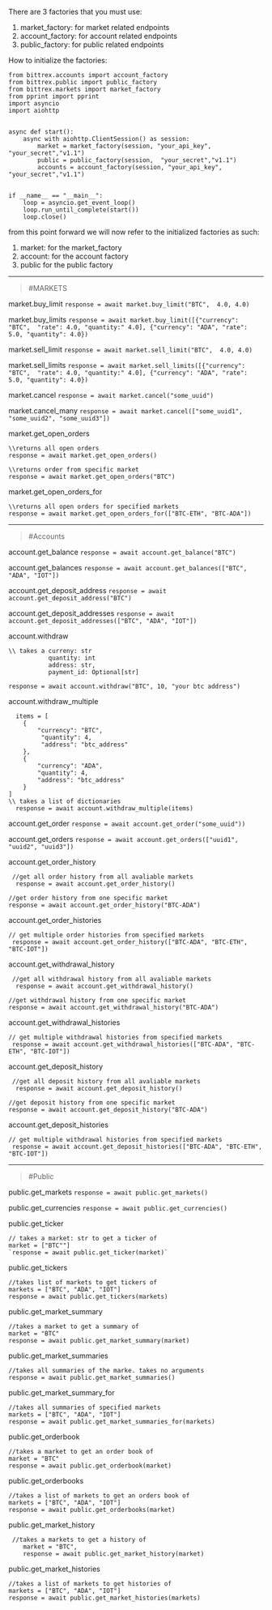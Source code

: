 ﻿There are 3 factories that you must use:

 1. market_factory: for market related endpoints
 2. account_factory: for account related endpoints
 3. public_factory: for public related endpoints


How to initialize the factories:

 

    from bittrex.accounts import account_factory
    from bittrex.public import public_factory
    from bittrex.markets import market_factory
    from pprint import pprint
    import asyncio
    import aiohttp
    
    
    async def start():
        async with aiohttp.ClientSession() as session:
            market = market_factory(session, "your_api_key", "your_secret","v1.1")
            public = public_factory(session,  "your_secret","v1.1")
            accounts = account_factory(session, "your_api_key", "your_secret","v1.1")
               
         
    if __name__ == "__main__":
        loop = asyncio.get_event_loop()
        loop.run_until_complete(start())
        loop.close()


from this point forward we will now refer to the initialized factories as such:

 1. market: for the market_factory
 2. account: for the account factory
 3. public for the public factory


----------





    

> #MARKETS


market.buy_limit
`response = await market.buy_limit("BTC",  4.0, 4.0)`

market.buy_limits
`response = await market.buy_limit([{"currency": "BTC",  "rate": 4.0, "quantity:" 4.0], {"currency": "ADA", "rate": 5.0, "quantity": 4.0})`

market.sell_limit
`response = await market.sell_limit("BTC",  4.0, 4.0)`



market.sell_limits
`response = await market.sell_limits([{"currency": "BTC",  "rate": 4.0, "quantity:" 4.0], {"currency": "ADA", "rate": 5.0, "quantity": 4.0})`


market.cancel
`response = await market.cancel("some_uuid")`

market.cancel_many
`response = await market.cancel(["some_uuid1", "some_uuid2", "some_uuid3"])`

market.get_open_orders

    \\returns all open orders 
    response = await market.get_open_orders()
    
    \\returns order from specific market
    response = await market.get_open_orders("BTC")


market.get_open_orders_for

    \\returns all open orders for specified markets 
    response = await market.get_open_orders_for(["BTC-ETH", "BTC-ADA"])


----------


> #Accounts

account.get_balance
`response = await account.get_balance("BTC")`

account.get_balances
`response = await account.get_balances(["BTC", "ADA", "IOT"])`

account.get_deposit_address
`response = await account.get_deposit_address("BTC")`

account.get_deposit_addresses
`response = await account.get_deposit_addresses(["BTC", "ADA", "IOT"])`

account.withdraw

    \\ takes a curreny: str
               quantity: int
               address: str,
               payment_id: Optional[str]
               
    response = await account.withdraw("BTC", 10, "your btc address")

account.withdraw_multiple

    
      items = [
        {
            "currency": "BTC",
             "quantity": 4,
             "address": "btc_address"
        },
        {
            "currency": "ADA",
            "quantity": 4,
            "address": "btc_address"
        }
    ]
    \\ takes a list of dictionaries
      response = await account.withdraw_multiple(items)

  account.get_order
  `response = await account.get_order("some_uuid"))`
  
account.get_orders
`response = await account.get_orders(["uuid1", "uuid2", "uuid3"])`
  
account.get_order_history
 

     //get all order history from all avaliable markets
      response = await account.get_order_history()
      
    //get order history from one specific market
    response = await account.get_order_history("BTC-ADA")

account.get_order_histories

    // get multiple order histories from specified markets
     response = await account.get_order_history(["BTC-ADA", "BTC-ETH", "BTC-IOT"])


account.get_withdrawal_history
 

     //get all withdrawal history from all avaliable markets
      response = await account.get_withdrawal_history()
      
    //get withdrawal history from one specific market
    response = await account.get_withdrawal_history("BTC-ADA")

account.get_withdrawal_histories

    // get multiple withdrawal histories from specified markets
     response = await account.get_withdrawal_histories(["BTC-ADA", "BTC-ETH", "BTC-IOT"])
  

account.get_deposit_history
 

     //get all deposit history from all avaliable markets
      response = await account.get_deposit_history()
      
    //get deposit history from one specific market
    response = await account.get_deposit_history("BTC-ADA")

account.get_deposit_histories

    // get multiple withdrawal histories from specified markets
     response = await account.get_deposit_histories(["BTC-ADA", "BTC-ETH", "BTC-IOT"])


----------

> #Public

public.get_markets
`response = await public.get_markets()`

public.get_currencies
`response = await public.get_currencies()`

public.get_ticker

    // takes a market: str to get a ticker of
    market = ["BTC""] 
    `response = await public.get_ticker(market)`

public.get_tickers

    //takes list of markets to get tickers of
    markets = ["BTC", "ADA", "IOT"]
    response = await public.get_tickers(markets)


public.get_market_summary

    //takes a market to get a summary of
    market = "BTC"
    response = await public.get_market_summary(market)
    
public.get_market_summaries

    //takes all summaries of the marke. takes no arguments
    response = await public.get_market_summaries()
 

public.get_market_summary_for

    //takes all summaries of specified markets
    markets = ["BTC", "ADA", "IOT"]
    response = await public.get_market_summaries_for(markets)

public.get_orderbook

    //takes a market to get an order book of
    market = "BTC"
    response = await public.get_orderbook(market)

public.get_orderbooks

    //takes a list of markets to get an orders book of
    markets = ["BTC", "ADA", "IOT"]
    response = await public.get_orderbooks(market)

public.get_market_history
  
     //takes a markets to get a history of
        market = "BTC",
        response = await public.get_market_history(market)

public.get_market_histories

    //takes a list of markets to get histories of
    markets = ["BTC", "ADA", "IOT"]
    response = await public.get_market_histories(markets)









